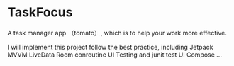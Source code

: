 # TaskFocus
A  task manager app （tomato）, which is to help your work more effective.

I will implement this project follow the best practice, including Jetpack
MVVM
LiveData
Room
conroutine
UI Testing and junit test
UI Compose
...
